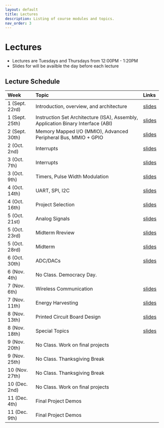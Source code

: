 ```yaml
---
layout: default
title: Lectures
description: Listing of course modules and topics.
nav_order: 3
---
```


# Lectures

* Lectures are Tuesdays and Thursdays from 12:00PM - 1:20PM
* Slides for will be availble the day before each lecture


## Lecture Schedule

| Week        | Topic     | Links | 
|:-------------|:------------------|:------|
|1 (Sept. 22rd)| Introduction, overview, and architecture | [slides](https://drive.google.com/file/d/19lYF-ZQpmhn5F8tuksfs7WOAjz8k8DVc/view?usp=sharing) | 
|1 (Sept. 25th)| Instruction Set Architecture (ISA), Assembly, Application Binary Interface (ABI) | [slides]() | 
|2 (Sept. 30th) | Memory Mapped I/O (MMIO), Advanced Peripheral Bus, MMIO + GPIO | [slides]() |
| 2 (Oct. 2nd) | Interrupts | [slides]() | 
| 3 (Oct. 7th) | Interrupts | [slides]() | 
| 3 (Oct. 9th) | Timers, Pulse Width Modulation | [slides]() | 
| 4 (Oct. 14th) | UART, SPI, I2C | [slides]() |
| 4 (Oct. 16th) | Project Selection | [slides]() | 
| 5 (Oct. 21st) | Analog Signals | [slides]() | 
| 5 (Oct. 23rd) | Midterm Rreview | [slides]() | 
| 5 (Oct. 28rd) | Midterm | [slides]() | 
| 6 (Oct. 30th) |ADC/DACs | [slides]() | 
| 6 (Nov. 4th) | No Class. Democracy Day.  |  | 
| 7 (Nov. 6th) | Wireless Communication | [slides]() | 
| 7 (Nov. 11th) | Energy Harvesting | [slides]() | 
| 8 (Nov. 13th) | Printed Circuit Board Design | [slides]() | 
| 8 (Nov. 18th) | Special Topics | [slides]() | 
| 9 (Nov. 20th) | No Class. Work on final projects | | 
| 9 (Nov. 25th) | No Class. Thanksgiving Break | |
| 10 (Nov. 27th) | No Class. Thanksgiving Break | |
| 10 (Dec. 2nd) | No Class. Work on final projects |  |
| 11 (Dec. 4th) |Final Project Demos |  | 
| 11 (Dec. 9th) | Final Project Demos | | 
